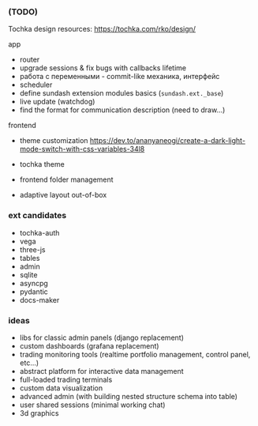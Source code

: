 ### (TODO)

Tochka design resources: https://tochka.com/rko/design/


app

  * router
  * upgrade sessions & fix bugs with callbacks lifetime
  * работа с переменными - commit-like механика, интерфейс
  * scheduler
  * define sundash extension modules basics (`sundash.ext._base`)
  * live update (watchdog)
  * find the format for communication description (need to draw...)

frontend

  * theme customization
      https://dev.to/ananyaneogi/create-a-dark-light-mode-switch-with-css-variables-34l8

  * tochka theme
  
  * frontend folder management
  * adaptive layout out-of-box


### ext candidates

  * tochka-auth
  * vega
  * three-js
  * tables
  * admin
  * sqlite
  * asyncpg
  * pydantic
  * docs-maker


### ideas

  * libs for classic admin panels (django replacement)
  * custom dashboards (grafana replacement)
  * trading monitoring tools (realtime portfolio management, control panel, etc...)
  * abstract platform for interactive data management
  * full-loaded trading terminals
  * custom data visualization
  * advanced admin (with building nested structure schema into table)
  * user shared sessions (minimal working chat)
  * 3d graphics
